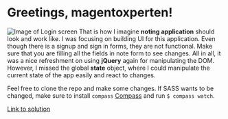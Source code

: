 # Greetings, magentoxperten!

![Image of Login screen](http://des-iis.ucn.dk/mmdi0915/1055435/1.png)
That is how I imagine **noting application** should look and work like. I was focusing on building UI for this application. Even though there is a signup and sign in forms, they are not functional.
Make sure that you are filling all the fields in note form to see changes.
All in all, it was a nice refreshment on using **jQuery** again for manipulating the DOM. However, I missed the global **state** object, where I could manipulate the current state of the app easily and react to changes.

Feel free to clone the repo and make some changes. If SASS wants to be changed, make sure to install `compass` [Compass](http://compass-style.org/) and run `$ compass watch`.

[Link to solution](http://des-iis.ucn.dk/mmdi0915/1055435/magentoxperten/)